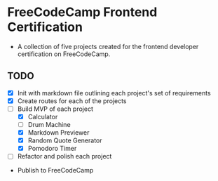 # FreeCodeCamp Frontend Certification
- A collection of five projects created for the frontend developer certification on FreeCodeCamp.


## TODO
- [x] Init with markdown file outlining each project's set of requirements
- [x] Create routes for each of the projects
- [ ] Build MVP of each project
  - [x] Calculator
  - [ ] Drum Machine
  - [x] Markdown Previewer
  - [x] Random Quote Generator
  - [x] Pomodoro Timer
- [ ] Refactor and polish each project
- Publish to FreeCodeCamp

